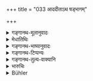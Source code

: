 +++
title = "033 आददीताऽथ षड्भागम्"

+++

<details><summary>गङ्गानथ-मूलानुवादः</summary>

Property that has been lost and found should remain in the charge of specially deputed (officials); and the thieves that he may detect in connection with this, the king shall cause to be killed by an elephant.—(33)
</details>

<details><summary>मेधातिथिः</summary>

**आददीत** गृह्णीयात् **षष्ठं भागं दशमं द्वादशं वा** प्रनष्टलब्धाद् द्रव्यात् । अवशिष्टं स्वामिने ऽर्पयेत् । तत्र प्रथमे वर्षे द्वादशो भागो द्वितीये दशमस् तृतीये षष्ठ इति । अथ वा रक्षाक्लेशक्षयापेक्षो भागविकल्पः । **सतां धर्मम् अनुस्मरन्** शिषानाम् एष समाचार इति जानानः ॥ ८.३३ ॥
</details>

<details><summary>गङ्गानथ-भाष्यानुवादः</summary>

‘*Pranaṣṭādhigatan*’— that which has been lost and then found, *i.e*., at first lost and subsequently found.

‘*Should remain in charge of officials specially deputed*’—whose chief duty is to take care of the property.

While it is thus kept, if thieves should happen to steal it,—then these thieves the King shall cause to be killed by an elephant.

The specification of the ‘elephant’ can only he with a view to some invisible (transcendental) result.—(33)
</details>

<details><summary>गङ्गानथ-टिप्पन्यः</summary>

Which particular part of the property is to be taken by the king in any particular case shall depend upon the length of time for which it has been kept by the king (Medhātithi and Rāghavānanda),—or on the trouble involved in keeping it (Medhātithi and Govindarāja),—or on the character of the owner (Kullūka and Nārāyaṇa).

This verse is quoted in *Mitākṣarā* (on 2.33), which concludes that dining the first year, the king should hand over to the owner the entire property, keeping nothing for the state,—during the second year he should keep for the state the twelfth part of it,—during the third year, its tenth part,—and during the fourth year and onwards, the sixth part; and in every case the fourth part of the royal share should be given to the man who found the property.—This is again quoted in the same work under 2.173, where also the same explanation is accepted.

It is quoted in *Aparārka* (p. 778), which declares that whether the king shall take the larger or smaller share shall depend upon the trouble involved in the keeping of the property.

It is quoted in *Vyavahāramayūkha* (p. 87), which accepts the explanation given in the *Mitākṣarā*, and adds that the rule that the king should take the whole property after the lapse of three years is meant for those cases where the owner of the property is not known; but in cases where it is known that such and such an article has been forgotten here by this or that man,—the property has to be handed over to him, even though he may turn up after the lapse of three years.

It is quoted in *Vivādaratnākara* (p. 347), which adds the following notes;—‘*Praṇaṣṭādhigatāt*’ means ‘out of the property that was lost, discovered *and kept in custody*;’—the alternatives regarding the portion to be taken by the king are based upon the amount of trouble involved in the keeping of the property;—this rule is meant for the case of property other than the ‘single-hoofed’ and the rest mentioned in Yājñavalkya (2.174).

It is quoted in *Madanapārijāta* (p. 226);—and in *Vīramitrodaya* (Rājanīti, p. 265), which adds the following notes:—‘*Praṇaṣṭa*’ means ‘fallen away from the possession of the owner—if some such property has been found by the customs-officer or other officers guarding the place, and brought over to the king,—then out of that, if the owner should turn up to claim it during the first year, the king should hand over to him the whole of it,—if during the second year, he should keep for the state the twelfth part of it,—during the third year, the tenth part, and during the fourth year and onwards, the sixth part, adding that the increased share is justified by the increased trouble involved in keeping the property for a longer period.

It is quoted in *Nṛsiṃhaprasāda* (Vyavahāra, p. 27b).
</details>

<details><summary>गङ्गानथ-तुल्य-वाक्यानि</summary>

**(verses 8.33-34)**

*Arthaśāstra* (p. 96).—‘In the case of the loss of property in the shape
of a biped, the owner shall pay five *Paṇas* as the fee; in that of one-hoofed animals, 4 *Paṇas*; in the case of cows and buffaloes, 2
*Paṇas*; in that of small cattle, one fourth of a *Paṇa*; in the case of
gems and minor metals, five per cent, of the value.’

*Gautama* (10.36-38).—(See under 30.)

*Yājñavalkya* (2.174).—‘The owner should give to the Under 4 *Paṇas* in
the case of a one-hoofed animal, 5 in the ease of man, two in the ease of buffaloes, camels and cows, and a fourth *Paṇa* in the case of sheep or goat.’

*Nārada* (Vivādaratnākara).—‘If a man recovers his own property that had
been lost, he shall report it to the King; and he shall take it only after he has proved his honesty.’
</details>

<details><summary>भारुचिः</summary>

ऊर्ध्वम् एव त्र्यब्दाद् अधिगतस्वामिकम्, न तु सर्वं प्रत्यर्पयेत् । किं तर्हि उद्धृतषड्भागादिभागं प्रत्यर्पयेत् । षड्भागादिग्रहणव्यवस्था च गुणापेक्षया संरक्षणश्रमव्यपेक्षया च नियम्यते ॥ ८.३३ ॥
</details>

<details><summary>Bühler</summary>

033	Now the king, remembering the duty of good men, may take one-sixth part of property lost and afterwards found, or one-tenth, or at least one-twelfth.
</details>
